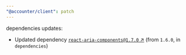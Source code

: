 ```yaml
---
"@accounter/client": patch
---
```

dependencies updates:
  - Updated dependency [`react-aria-components@1.7.0` ↗︎](https://www.npmjs.com/package/react-aria-components/v/1.7.0) (from `1.6.0`, in `dependencies`)
